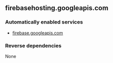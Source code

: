 ## firebasehosting.googleapis.com

### Automatically enabled services

* [firebase.googleapis.com](../firebase.googleapis.com/)

### Reverse dependencies

None
